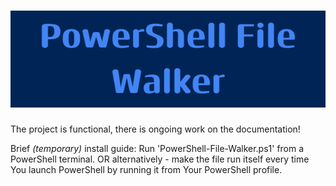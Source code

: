 <h1 align="center">
    <img src="\README-Assets\PowerShell_File_Walker.png">
</h1>

The project is functional, there is ongoing work on the documentation!

Brief *(temporary)* install guide:
Run 'PowerShell-File-Walker.ps1' from a PowerShell terminal.
OR alternatively - make the file run itself every time You launch PowerShell by running it from Your PowerShell profile.
